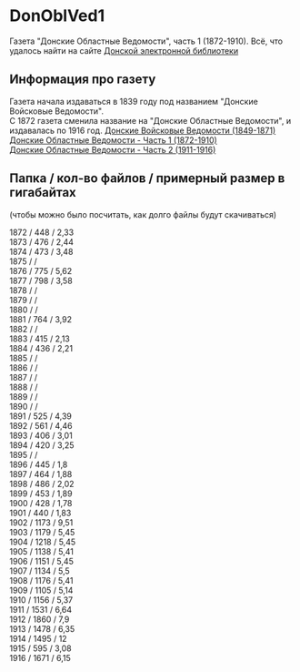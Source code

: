 # DonOblVed1
Газета "Донские Областные Ведомости", часть 1 (1872-1910).
Всё, что удалось найти на сайте [Донской электронной библиотеки](https://elib.dspl.ru)

## Информация про газету 
Газета начала издаваться в 1839 году под названием "Донские Войсковые Ведомости".  
С 1872 газета сменила название на "Донские Областные Ведомости", и издавалась по 1916 год.
[Донские Войсковые Ведомости (1849-1871)](https://github.com/achgenealogy/DonVoiVed)  
[Донские Областные Ведомости - Часть 1 (1872-1910)](https://github.com/achgenealogy/DonOblVed1)  
[Донские Областные Ведомости - Часть 2 (1911-1916)](https://github.com/achgenealogy/DonOblVed2)

## Папка / кол-во файлов / примерный размер в гигабайтах
(чтобы можно было посчитать, как долго файлы будут скачиваться)

1872 / 448 / 2,33  
1873 / 476 / 2,44  
1874 / 473 / 3,48  
1875 /  /   
1876 / 775 / 5,62  
1877 / 798 / 3,58  
1878 /  /   
1879 /  /   
1880 /  /   
1881 / 764 / 3,92  
1882 /  /   
1883 / 415 / 2,13  
1884 / 436 / 2,21  
1885 /  /   
1886 /  /   
1887 /  /   
1888 /  /   
1889 /  /   
1890 /  /   
1891 / 525 / 4,39  
1892 / 561 / 4,46  
1893 / 406 / 3,01  
1894 / 420 / 3,25  
1895 /  /   
1896 / 445 / 1,8  
1897 / 464 / 1,88  
1898 / 486 / 2,02  
1899 / 453 / 1,89  
1900 / 428 / 1,78  
1901 / 440 / 1,83  
1902 / 1173 / 9,51  
1903 / 1179 / 5,45  
1904 / 1218 / 5,45  
1905 / 1138 / 5,41  
1906 / 1151 / 5,45  
1907 / 1134 / 5,5  
1908 / 1176 / 5,41  
1909 / 1105 / 5,14  
1910 / 1156 / 5,37  
1911 / 1531 / 6,64  
1912 / 1860 / 7,9  
1913 / 1478 / 6,35  
1914 / 1495 / 12  
1915 / 595 / 3,08  
1916 / 1671 / 6,15  
